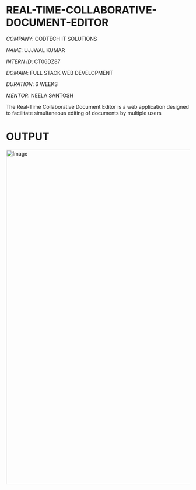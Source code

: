 # REAL-TIME-COLLABORATIVE-DOCUMENT-EDITOR

*COMPANY*: CODTECH IT SOLUTIONS

*NAME*: UJJWAL KUMAR 

*INTERN ID*: CT06DZ87

*DOMAIN*: FULL STACK WEB DEVELOPMENT 

*DURATION*: 6 WEEKS

*MENTOR*: NEELA SANTOSH

The Real-Time Collaborative Document Editor is a web application designed to facilitate simultaneous editing of documents by multiple users

# OUTPUT 

<img width="1912" height="915" alt="Image" src="https://github.com/user-attachments/assets/a655d0a4-1534-4c11-b07f-6316671bcbf3" />

